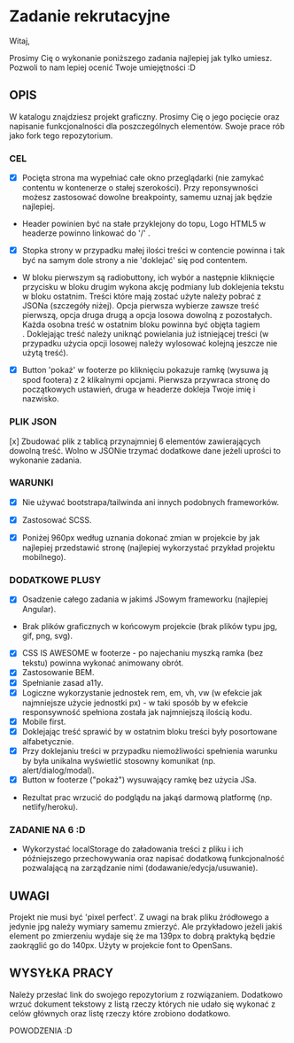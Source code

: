 # Zadanie rekrutacyjne

Witaj,

Prosimy Cię o wykonanie poniższego zadania najlepiej jak tylko umiesz. Pozwoli to nam lepiej ocenić Twoje umiejętności :D

## OPIS

W katalogu znajdziesz projekt graficzny. Prosimy Cię o jego pocięcie oraz napisanie funkcjonalności dla poszczególnych elementów. Swoje prace rób jako fork tego repozytorium.


### CEL
- [x] Pocięta strona ma wypełniać całe okno przeglądarki (nie zamykać contentu w kontenerze o stałej szerokości). Przy reponsywności możesz zastosować dowolne breakpointy, samemu uznaj jak będzie najlepiej.
- Header powinien być na stałe przyklejony do topu, Logo HTML5 w headerze powinno linkować do '/' .  
- [x] Stopka strony w przypadku małej ilości treści w contencie powinna i tak być na samym dole strony a nie 'doklejać' się pod contentem.
- W bloku pierwszym są radiobuttony, ich wybór a następnie kliknięcie przycisku w bloku drugim wykona akcję podmiany lub doklejenia tekstu w bloku ostatnim. Treści które mają zostać użyte należy pobrać z JSONa (szczegóły niżej). Opcja pierwsza wybierze zawsze treść pierwszą, opcja druga drugą a opcja losowa dowolną z pozostałych. Każda osobna treść w ostatnim bloku powinna być objęta tagiem <article>. Doklejając treść należy uniknąć powielania już istniejącej treści (w przypadku użycia opcji losowej należy wylosować kolejną jeszcze nie użytą treść). 
- [x] Button 'pokaż' w footerze po kliknięciu pokazuje ramkę (wysuwa ją spod footera) z 2 klikalnymi opcjami. Pierwsza przywraca stronę do początkowych ustawień, druga w headerze dokleja Twoje imię i nazwisko.


### PLIK JSON
[x] Zbudować plik z tablicą przynajmniej 6 elementów zawierających dowolną treść. Wolno w JSONie trzymać dodatkowe dane jeżeli uprości to wykonanie zadania.


### WARUNKI
- [x] Nie używać bootstrapa/tailwinda ani innych podobnych frameworków.
- [x] Zastosować SCSS.
- [x] Poniżej 960px według uznania dokonać zmian w projekcie by jak najlepiej przedstawić stronę (najlepiej wykorzystać przykład projektu mobilnego).


### DODATKOWE PLUSY
- [x] Osadzenie całego zadania w jakimś JSowym frameworku (najlepiej Angular).
- Brak plików graficznych w końcowym projekcie (brak plików typu jpg, gif, png, svg).
- [x] CSS IS AWESOME w footerze - po najechaniu myszką ramka (bez tekstu) powinna wykonać animowany obrót.
- [x] Zastosowanie BEM.
- [x] Spełnianie zasad a11y.
- [x] Logiczne wykorzystanie jednostek rem, em, vh, vw (w efekcie jak najmniejsze użycie jednostki px) - w taki sposób by w efekcie responsywność spełniona została jak najmniejszą ilością kodu.
- [x] Mobile first.
- [x] Doklejając treść sprawić by w ostatnim bloku treści były posortowane alfabetycznie.
- [x] Przy doklejaniu treści w przypadku niemożliwości spełnienia warunku by była unikalna wyświetlić stosowny komunikat (np. alert/dialog/modal).
- [x] Button w footerze ("pokaż") wysuwający ramkę bez użycia JSa.
- Rezultat prac wrzucić do podglądu na jakąś darmową platformę (np. netlify/heroku).


### ZADANIE NA 6 :D
- Wykorzystać localStorage do załadowania treści z pliku i ich późniejszego przechowywania oraz napisać dodatkową funkcjonalność pozwalającą na zarządzanie nimi (dodawanie/edycja/usuwanie).


## UWAGI

Projekt nie musi być 'pixel perfect'. Z uwagi na brak pliku źródłowego a jedynie jpg należy wymiary samemu zmierzyć. Ale przykładowo jeżeli jakiś element po zmierzeniu wydaje się że ma 139px to dobrą praktyką będzie zaokrąglić go do 140px. Użyty w projekcie font to OpenSans.


## WYSYŁKA PRACY

Należy przesłać link do swojego repozytorium z rozwiązaniem. Dodatkowo wrzuć dokument tekstowy z listą rzeczy których nie udało się wykonać z celów głównych oraz listę rzeczy które zrobiono dodatkowo.

POWODZENIA :D
